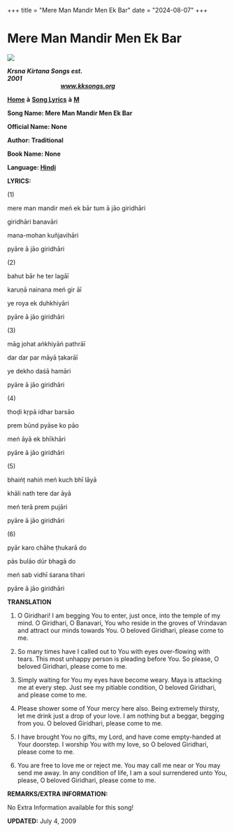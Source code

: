 +++
title = "Mere Man Mandir Men Ek Bar"
date = "2024-08-07"
+++

# Mere Man Mandir Men Ek Bar
**[![](http://kksongs.org/image_files/image002.jpg)](http://kksongs.org/)**

**_Krsna_** **_Kirtana Songs est. 2001_**                                                                                                                                                      **_www.kksongs.org_**

**[Home](http://kksongs.org/)** **à** **[Song Lyrics](http://kksongs.org/lyrics.html)** **à** **[M](http://kksongs.org/songs/song_m.html)**

**Song Name: Mere Man Mandir Men Ek Bar**

**Official Name: None**

**Author: Traditional**

**Book Name: None**

**Language: [Hindi](http://kksongs.org/language/list/hindi.html)**

**LYRICS:**

(1)

mere man mandir meń ek bār tum ā jāo giridhāri

giridhāri banavāri

mana-mohan kuñjavihāri

pyāre ā jāo giridhāri

(2)

bahut bār he ter lagāī

karuṇā nainana meń gir āī

ye roya ek duhkhiyāri

pyāre ā jāo giridhāri

(3)

māg johat ańkhiyāń pathrāī

dar dar par māyā ṭakarāī

ye dekho daśā hamāri

pyāre ā jāo giridhāri

(4)

thoḍi kṛpā idhar barsāo

prem būnd pyāse ko pāo

meń āyā ek bhīkhāri

pyāre ā jāo giridhāri

(5)

bhaińṭ nahiń meń kuch bhī lāyā

khāli nath tere dar āyā

meń terā prem pujāri

pyāre ā jāo giridhāri

(6)

pyār karo chāhe ṭhukarā do

pās bulāo dūr bhagā do

meń sab vidhī śarana tihari

pyāre ā jāo giridhāri

**TRANSLATION**

1) O Giridhari! I am begging You to enter, just once, into the temple of my mind. O Giridhari, O Banavari, You who reside in the groves of Vrindavan and attract our minds towards You. O beloved Giridhari, please come to me.

2) So many times have I called out to You with eyes over-flowing with tears. This most unhappy person is pleading before You. So please, O beloved Giridhari, please come to me.

3) Simply waiting for You my eyes have become weary. Maya is attacking me at every step. Just see my pitiable condition, O beloved Giridhari, and please come to me.

4) Please shower some of Your mercy here also. Being extremely thirsty, let me drink just a drop of your love. I am nothing but a beggar, begging from you. O beloved Giridhari, please come to me.

5) I have brought You no gifts, my Lord, and have come empty-handed at Your doorstep. I worship You with my love, so O beloved Giridhari, please come to me.

6) You are free to love me or reject me. You may call me near or You may send me away. In any condition of life, I am a soul surrendered unto You, please, O beloved Giridhari, please come to me.

**REMARKS/EXTRA INFORMATION:**

No Extra Information available for this song!

**UPDATED:** July 4, 2009